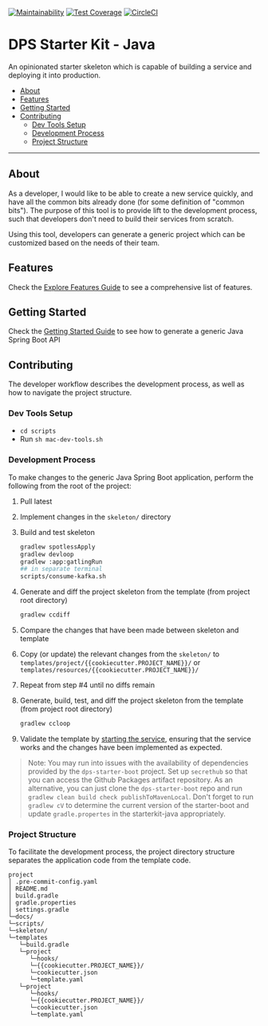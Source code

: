 [![Maintainability](https://api.codeclimate.com/v1/badges/FIXME_TOKEN/maintainability)](https://codeclimate.com/repos/FIXME_TOKEN/maintainability)
[![Test Coverage](https://api.codeclimate.com/v1/badges/FIXME_TOKEN/test_coverage)](https://codeclimate.com/repos/FIXME_TOKEN/test_coverage)
[![CircleCI](https://circleci.com/gh/ThoughtWorks-DPS/dps-starterkit-java.svg?style=shield&circle-token=FIXME_TOKEN)](https://app.circleci.com/pipelines/github/ThoughtWorks-DPS/dps-starterkit-java?branch=master)

# DPS Starter Kit - Java

An opinionated starter skeleton which is capable of building a service and deploying it into production.

- [About](#about)
- [Features](#features)
- [Getting Started](#getting-started)
- [Contributing](#contributing)
    - [Dev Tools Setup](#dev-tools-setup)
    - [Development Process](#development-process)
    - [Project Structure](#project-structure)

---

## About

As a developer, I would like to be able to create a new service quickly, and have all the common bits already done (for some definition of "common bits").
The purpose of this tool is to provide lift to the development process, such that developers don't need to build their services from scratch.

Using this tool, developers can generate a generic project which can be customized based on the needs of their team.

## Features

Check the [Explore Features Guide](docs/explore-features.md) to see a comprehensive list of features.

## Getting Started

Check the [Getting Started Guide](docs/getting-started.md) to see how to generate a generic Java Spring Boot API

## Contributing

The developer workflow describes the development process, as well as how to navigate the project structure.

### Dev Tools Setup

- `cd scripts`
- Run `sh mac-dev-tools.sh`

### Development Process

To make changes to the generic Java Spring Boot application, perform the following from the root of the project:

1. Pull latest
1. Implement changes in the `skeleton/` directory
1. Build and test skeleton

    ```bash
    gradlew spotlessApply
    gradlew devloop
    gradlew :app:gatlingRun
    ## in separate terminal
    scripts/consume-kafka.sh 
    ```

1. Generate and diff the project skeleton from the template (from project root directory)

    ```bash
    gradlew ccdiff
    ```

1. Compare the changes that have been made between skeleton and template
1. Copy (or update) the relevant changes from the `skeleton/` to `templates/project/{{cookiecutter.PROJECT_NAME}}/` or `templates/resources/{{cookiecutter.PROJECT_NAME}}/`
1. Repeat from step #4 until no diffs remain
1. Generate, build, test, and diff the project skeleton from the template (from project root directory)

    ```bash
    gradlew ccloop
    ```

1. Validate the template by [starting the service](docs/tutorial.md#Starting-service), ensuring that the service works and the changes have been implemented as expected.

> Note: You may run into issues with the availability of dependencies provided by the `dps-starter-boot` project.
> Set up `secrethub` so that you can access the Github Packages artifact repository.
> As an alternative, you can just clone the `dps-starter-boot` repo and run `gradlew clean build check publishToMavenLocal`.
> Don't forget to run `gradlew cV` to determine the current version of the starter-boot and update `gradle.propertes` in the starterkit-java appropriately.

### Project Structure

To facilitate the development process, the project directory structure separates the application code from the template code.

```text
project
│ .pre-commit-config.yaml
│ README.md
│ build.gradle    
│ gradle.properties
│ settings.gradle
└─docs/
└─scripts/
└─skeleton/
└─templates
   └─build.gradle
   └─project
      └─hooks/
      └─{{cookiecutter.PROJECT_NAME}}/
      └─cookiecutter.json
      └─template.yaml
   └─project
      └─hooks/
      └─{{cookiecutter.PROJECT_NAME}}/
      └─cookiecutter.json
      └─template.yaml
```
